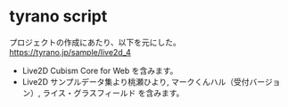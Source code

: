 # tyrano script

プロジェクトの作成にあたり、以下を元にした。  
https://tyrano.jp/sample/live2d_4

- Live2D Cubism Core for Web を含みます。  
- Live2D サンプルデータ集より桃瀬ひより, マークくんハル（受付バージョン）, ライス・グラスフィールド を含みます。  